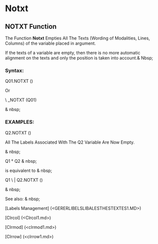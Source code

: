 # Notxt

## NOTXT Function

The Function **Notxt** Empties All The Texts (Wording of Modalities, Lines, Columns) of the variable placed in argument.

If the texts of a variable are empty, then there is no more automatic alignment on the texts and only the position is taken into account.& Nbsp;

### Syntax:

Q01.NOTXT ()

Or

\ _NOTXT (Q01)

& nbsp;

### EXAMPLES:

Q2.NOTXT ()

All The Labels Associated With The Q2 Variable Are Now Empty.

& nbsp;

Q1 ° Q2 & nbsp;

is equivalent to & nbsp;

Q1 \ | Q2.NOTXT ()

& nbsp;

See also: & nbsp;

[Labels Management] (<GERERLIBELSLIBALESTHESTEXTES1.MD>)

[Clrcol] (<Clrcol1.md>)

[Clrmod] (<clrmod1.md>)

[Clrrow] (<clrrow1.md>)